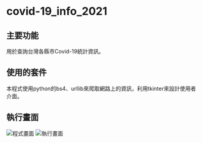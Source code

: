 # covid-19_info_2021
## 主要功能
用於查詢台灣各縣市Covid-19統計資訊。
## 使用的套件
本程式使用python的bs4、urllib來爬取網路上的資訊，利用tkinter來設計使用者介面。
## 執行畫面
![程式畫面](https://github.com/Terry0117/covid-19_-2021/assets/102472708/fcf504f5-b9b2-44a3-a537-e26ad0726e7f)
![執行畫面](https://github.com/Terry0117/covid-19_-2021/assets/102472708/e507450c-c404-46e6-9a30-57455f043049)
